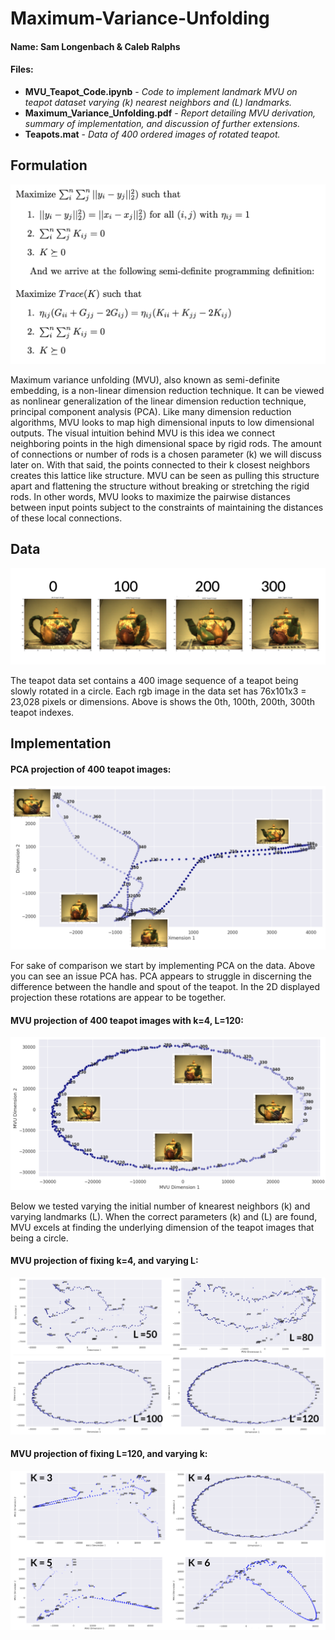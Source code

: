 # Maximum-Variance-Unfolding
#### Name: Sam Longenbach & Caleb Ralphs

#### Files:
- **MVU_Teapot_Code.ipynb** - *Code to implement landmark MVU on teapot dataset varying (k) nearest neighbors and (L) landmarks.*
- **Maximum_Variance_Unfolding.pdf** - *Report detailing MVU derivation, summary of implementation, and discussion of further extensions.*
- **Teapots.mat** - *Data of 400 ordered images of rotated teapot.*



## Formulation
![MVU](readme_imgs/Formulation.png)

Maximum variance unfolding (MVU), also known as semi-definite embedding, is a non-linear dimension reduction technique.  It can be viewed as nonlinear generalization of the linear dimension reduction technique, principal component analysis (PCA). Like many dimension reduction algorithms, MVU looks to map high dimensional inputs to low dimensional outputs. The visual intuition behind MVU is this idea we connect neighboring points in the high dimensional space by rigid rods.  The amount of connections or number of rods is a chosen parameter (k)  we  will  discuss  later  on.   With  that  said,  the  points  connected  to  their  k closest neighbors creates this lattice like structure.  MVU can be seen as pulling this structure apart and flattening the structure without breaking or stretching the rigid rods. In other words, MVU looks to maximize the pairwise distances between input points subject to the constraints of maintaining the distances of these local connections.  

## Data
![MVU_Data](readme_imgs/TeaPot_key.png)

The teapot data set contains a 400 image sequence of a teapot being slowly rotated in a circle.  Each rgb image in the data set has 76x101x3 = 23,028 pixels or dimensions. Above is shows the 0th, 100th, 200th, 300th teapot indexes.  

## Implementation

#### PCA projection of 400 teapot images:
![PCA](readme_imgs/PCA_TeaPot.png)

For sake of comparison we start by implementing PCA on the data.  Above you can see an issue PCA has.  PCA appears to struggle in discerning the difference between the handle and spout of the teapot.  In the 2D displayed projection these rotations are appear to be together.

#### MVU projection of 400 teapot images with k=4, L=120:
![MVU_check](readme_imgs/MVU_TeaPot.png)

Below we tested varying the initial number of knearest neighbors (k) and varying landmarks (L). When  the  correct  parameters (k) and (L) are  found,  MVU  excels  at  finding the underlying dimension of the teapot images that being a circle. 

####  MVU projection of fixing k=4, and varying L:
![MVU_check](readme_imgs/Vary_L.png)

####  MVU projection of fixing L=120, and varying k:
![MVU_check](readme_imgs/Vary_k.png)

